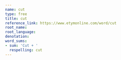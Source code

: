 ```yaml
---
name: cut
type: free
title: cut
reference_link: https://www.etymonline.com/word/cut
root_name: 
root_language: 
denotation: 
word_sums:
- sum: 'Cut + '
  respelling: cut
---
```

